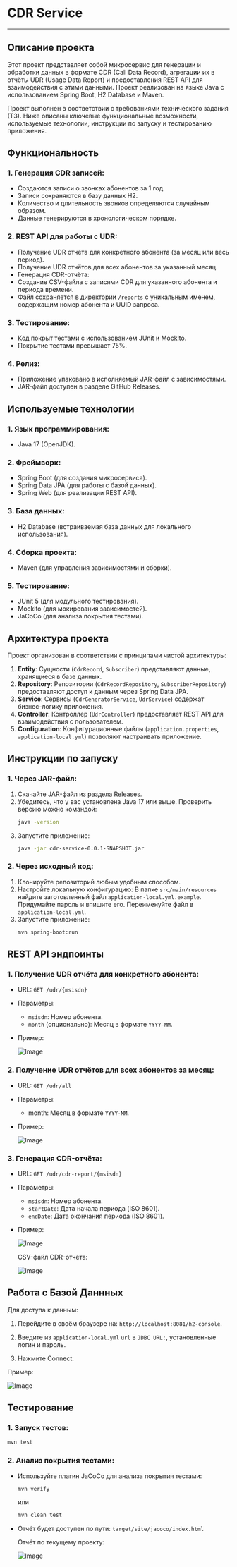 # CDR Service
---

## Описание проекта

Этот проект представляет собой микросервис для генерации и обработки данных в формате CDR (Call Data Record), агрегации их в отчёты UDR (Usage Data Report) и предоставления REST API для взаимодействия с этими данными. Проект реализован на языке Java с использованием Spring Boot, H2 Database и Maven.

Проект выполнен в соответствии с требованиями технического задания (ТЗ). Ниже описаны ключевые функциональные возможности, используемые технологии, инструкции по запуску и тестированию приложения.

## Функциональность

### 1. Генерация CDR записей:
- Создаются записи о звонках абонентов за 1 год.
- Записи сохраняются в базу данных H2.
- Количество и длительность звонков определяются случайным образом.
- Данные генерируются в хронологическом порядке.
### 2. REST API для работы с UDR:
- Получение UDR отчёта для конкретного абонента (за месяц или весь период).
- Получение UDR отчётов для всех абонентов за указанный месяц.
- Генерация CDR-отчёта:
- Создание CSV-файла с записями CDR для указанного абонента и периода времени.
- Файл сохраняется в директории `/reports` с уникальным именем, содержащим номер абонента и UUID запроса.
### 3. Тестирование:
- Код покрыт тестами с использованием JUnit и Mockito.
- Покрытие тестами превышает 75%.
### 4. Релиз:
- Приложение упаковано в исполняемый JAR-файл с зависимостями.
- JAR-файл доступен в разделе GitHub Releases.

## Используемые технологии

### 1. Язык программирования:
- Java 17 (OpenJDK).
### 2. Фреймворк:
- Spring Boot (для создания микросервиса).
- Spring Data JPA (для работы с базой данных).
- Spring Web (для реализации REST API).
### 3. База данных:
- H2 Database (встраиваемая база данных для локального использования).
### 4. Сборка проекта:
- Maven (для управления зависимостями и сборки).
### 5. Тестирование:
- JUnit 5 (для модульного тестирования).
- Mockito (для мокирования зависимостей).
- JaCoCo (для анализа покрытия тестами).

## Архитектура проекта

Проект организован в соответствии с принципами чистой архитектуры:

1. **Entity**: Сущности (`CdrRecord`, `Subscriber`) представляют данные, хранящиеся в базе данных.
2. **Repository**: Репозитории (`CdrRecordRepository`, `SubscriberRepository`) предоставляют доступ к данным через Spring Data JPA.
3. **Service**: Сервисы (`CdrGeneratorService`, `UdrService`) содержат бизнес-логику приложения.
4. **Controller**: Контроллер (`UdrController`) предоставляет REST API для взаимодействия с пользователем.
5. **Configuration**: Конфигурационные файлы (`application.properties`, `application-local.yml`) позволяют настраивать приложение.

## Инструкции по запуску

### 1. Через JAR-файл:
  1. Скачайте JAR-файл из раздела Releases.
  2. Убедитесь, что у вас установлена Java 17 или выше. Проверить версию можно командой:
     ```bash
     java -version
     ```
  3. Запустите приложение:
     ```bash
     java -jar cdr-service-0.0.1-SNAPSHOT.jar
     ```
### 2. Через исходный код:
  1. Клонируйте репозиторий любым удобным способом.
  2. Настройте локальную конфигурацию:
     В папке `src/main/resources` найдите заготовленный файл `application-local.yml.example`. Придумайте пароль и впишите его. Переименуйте файл в `application-local.yml`.
  3. Запустите приложение:
     ```bash
     mvn spring-boot:run
     ```

## REST API эндпоинты

### 1. Получение UDR отчёта для конкретного абонента:
  - URL: `GET /udr/{msisdn}`
  - Параметры:
      - `msisdn`: Номер абонента.
      - `month` (опционально): Месяц в формате `YYYY-MM`.
  - Пример:

    ![Image](https://github.com/user-attachments/assets/26d93f83-3a60-498c-8e0c-0b2c8b9eeb9e)
### 2. Получение UDR отчётов для всех абонентов за месяц:
  - URL: `GET /udr/all`
  - Параметры:
      - month: Месяц в формате `YYYY-MM`.
  - Пример:

    ![Image](https://github.com/user-attachments/assets/9bf7b010-df32-43aa-9da7-7264954f447c)
### 3. Генерация CDR-отчёта:
  - URL: `GET /udr/cdr-report/{msisdn}`
  - Параметры:
      - `msisdn`: Номер абонента.
      - `startDate`: Дата начала периода (ISO 8601).
      - `endDate`: Дата окончания периода (ISO 8601).
  - Пример:

    ![Image](https://github.com/user-attachments/assets/b84c9f35-8c72-4639-a9d9-2ae4bb98da5c)
    
    CSV-файл CDR-отчёта:
    
    ![Image](https://github.com/user-attachments/assets/38a4e546-5046-423a-8ecc-7f95eaf28de4)

## Работа с Базой Даннных

Для доступа к данным:
1. Перейдите в своём браузере на:
```http://localhost:8081/h2-console```.

2. Введите из `application-local.yml` `url` в `JDBC URL:`, установленные логин и пароль.

3. Нажмите Connect.

Пример:

![Image](https://github.com/user-attachments/assets/41511c62-cf66-4d4c-9f30-67103d19d266)

## Тестирование

### 1. Запуск тестов:
```bash
mvn test
```
### 2. Анализ покрытия тестами:
  - Используйте плагин JaCoCo для анализа покрытия тестами:
    ```bash
    mvn verify
    ```
    или    
    ```bash
    mvn clean test
    ```
  - Отчёт будет доступен по пути:
    ```target/site/jacoco/index.html```

    Отчёт по текущему проекту:

    ![Image](https://github.com/user-attachments/assets/90f34ea9-9847-4f48-9401-247b0b0194bb)

## 
